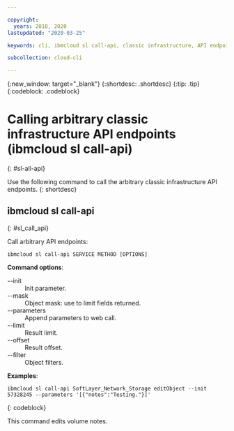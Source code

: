 ```yaml
---

copyright:
  years: 2018, 2020
lastupdated: "2020-03-25"

keywords: cli, ibmcloud sl call-api, classic infrastructure, API endpoints

subcollection: cloud-cli

---
```


{:new_window: target="_blank"}
{:shortdesc: .shortdesc}
{:tip: .tip}
{:codeblock: .codeblock}

# Calling arbitrary classic infrastructure API endpoints (ibmcloud sl call-api)
{: #sl-all-api}

Use the following command to call the arbitrary classic infrastructure API endpoints.
{: shortdesc}

## ibmcloud sl call-api
{: #sl_call_api}

Call arbitrary API endpoints:
```
ibmcloud sl call-api SERVICE METHOD [OPTIONS]
```

<strong>Command options</strong>:
<dl>
<dt>--init</dt>
<dd>Init parameter.</dd>
<dt>--mask</dt>
<dd>Object mask: use to limit fields returned.</dd>
<dt>--parameters</dt>
<dd>Append parameters to web call.</dd>
<dt>--limit</dt>
<dd>Result limit.</dd>
<dt>--offset</dt>
<dd>Result offset.</dd>
<dt>--filter</dt>
<dd>Object filters.</dd>
</dl>

**Examples**:
```
ibmcloud sl call-api SoftLayer_Network_Storage editObject --init 57328245 --parameters '[{"notes":"Testing."}]'
```
{: codeblock}

This command edits volume notes.
